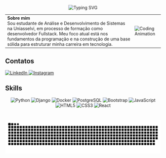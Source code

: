 <!-- Perfil animado para README do GitHub -->
<p align="center">
  <img src="https://readme-typing-svg.demolab.com?font=Fira+Code&duration=3000&pause=1000&color=F7B32B&center=true&vCenter=true&width=435&lines=Seja+bem-vindo+ao+meu+GitHub!;Desenvolvedor+Fullstack;Python+%7C+Django+%7C+%7C+Docker+e+mais!" alt="Typing SVG" />
</p>


<table>
  <tr>
    <td>
      <b>Sobre mim</b><br>
      Sou estudante de Análise e Desenvolvimento de Sistemas na Uniasselvi, em processo de formação como desenvolvedor Fullstack. Meu foco atual está nos fundamentos da programação e na construção de uma base sólida para estruturar minha carreira em tecnologia.
    </td>
    <td>
      <img src="https://media1.giphy.com/media/v1.Y2lkPTc5MGI3NjExeGZybXVrbDV0dHp1Y3pkbWRtam04NzUwbmRqbmwxZGxjOTJubTBsMCZlcD12MV9pbnRlcm5hbF9naWZfYnlfaWQmY3Q9Zw/10DT9obievd8NW/giphy.gif" width="200" alt="Coding Animation"/>
    </td>
  </tr>
</table>

## Contatos

<p align="left">
  <a href="https://www.linkedin.com/in/xbruno-fernandesx/" target="_blank">
    <img src="https://cdn.jsdelivr.net/gh/devicons/devicon/icons/linkedin/linkedin-original.svg" width="32" alt="LinkedIn"/>
  </a>
  <a href="https://www.instagram.com/obruno.lion/" target="_blank">
    <img src="https://cdn.jsdelivr.net/gh/devicons/devicon/icons/instagram/instagram-original.svg" width="32" alt="Instagram"/>
  </a>
</p>


## Skills

<p align="center">
  <img src="https://cdn.jsdelivr.net/gh/devicons/devicon/icons/python/python-original.svg" width="40" alt="Python"/>
  <img src="https://cdn.jsdelivr.net/gh/devicons/devicon/icons/django/django-plain.svg" width="40" alt="Django"/>
  <img src="https://cdn.jsdelivr.net/gh/devicons/devicon/icons/docker/docker-original.svg" width="40" alt="Docker"/>
  <img src="https://cdn.jsdelivr.net/gh/devicons/devicon/icons/postgresql/postgresql-original.svg" width="40" alt="PostgreSQL"/>
  <img src="https://cdn.jsdelivr.net/gh/devicons/devicon/icons/bootstrap/bootstrap-original.svg" width="40" alt="Bootstrap"/>
  <img src="https://cdn.jsdelivr.net/gh/devicons/devicon/icons/javascript/javascript-original.svg" width="40" alt="JavaScript"/>
  <img src="https://cdn.jsdelivr.net/gh/devicons/devicon/icons/html5/html5-original.svg" width="40" alt="HTML5"/>
  <img src="https://cdn.jsdelivr.net/gh/devicons/devicon/icons/css3/css3-original.svg" width="40" alt="CSS3"/>
  <img src="https://cdn.jsdelivr.net/gh/devicons/devicon/icons/react/react-original.svg" width="40" alt="React"/>
</p>

#

<picture align="center">
  <source media="(prefers-color-scheme: dark)" srcset="https://raw.githubusercontent.com/mari4souza/mari4souza/output/github-contribution-grid-snake-dark.svg">
  <source media="(prefers-color-scheme: light)" srcset="https://raw.githubusercontent.com/mari4souza/mari4souza/output/github-contribution-grid-snake-dark.svg">
  <img align="center" alt="github contribution grid snake animation" src="https://raw.githubusercontent.com/mari4souza/mari4souza/output/github-contribution-grid-snake.svg">
</picture>
